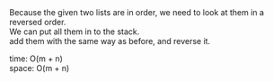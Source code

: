 ##
Because the given two lists are in order, we need to look at them in a reversed order.<br>
We can put all them in to the stack.<br>
add them with the same way as before, and reverse it.

time: O(m + n)<br>
space: O(m + n)
